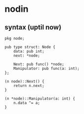 # nodin

## syntax (uptil now)

```
pkg node;

pub type struct: Node {
	data: pub int;
	next: *node;

	Next: pub func() *node;
	Manipulator: pub func(a: int);
};

(n node)::Next() {
	return n.next;
}

(n *node)::Manipulator(a: int) {
	n.data ^= a;
}
```
